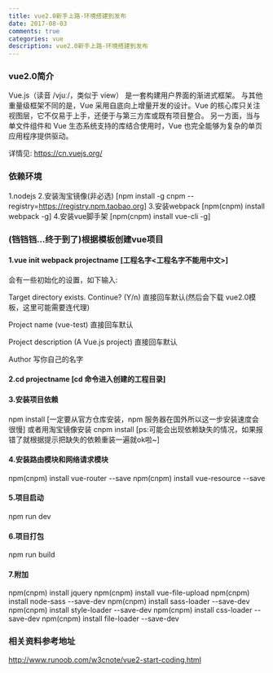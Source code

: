 ```yaml
---
title: vue2.0新手上路-环境搭建到发布
date: 2017-08-03
comments: true
categories: vue
description: vue2.0新手上路-环境搭建到发布
---
```


### vue2.0简介

Vue.js（读音 /vjuː/，类似于 view） 是一套构建用户界面的渐进式框架。
与其他重量级框架不同的是，Vue 采用自底向上增量开发的设计。Vue 的核心库只关注视图层，它不仅易于上手，还便于与第三方库或既有项目整合。
另一方面，当与单文件组件和 Vue 生态系统支持的库结合使用时，Vue 也完全能够为复杂的单页应用程序提供驱动。

详情见: https://cn.vuejs.org/

<!-- more -->

### 依赖环境

1.nodejs
2.安装淘宝镜像(非必选) [npm install -g cnpm --registry=https://registry.npm.taobao.org]
3.安装webpack   [npm(cnpm) install webpack -g]
4.安装vue脚手架  [npm(cnpm) install vue-cli -g]



### (铛铛铛…终于到了)根据模板创建vue项目

#### 1.vue init webpack projectname [工程名字<工程名字不能用中文>]

会有一些初始化的设置，如下输入:

Target directory exists. Continue? (Y/n) 直接回车默认(然后会下载 vue2.0模板，这里可能需要连代理)

Project name (vue-test) 直接回车默认

Project description (A Vue.js project) 直接回车默认

Author 写你自己的名字

#### 2.cd projectname [cd 命令进入创建的工程目录]

#### 3.安装项目依赖

npm install [一定要从官方仓库安装，npm 服务器在国外所以这一步安装速度会很慢]
或者用淘宝镜像安装 cnpm install [ps:可能会出现依赖缺失的情况，如果报错了就根据提示把缺失的依赖重装一遍就ok啦~]

#### 4.安装路由模块和网络请求模块
npm(cnpm) install vue-router    --save
npm(cnpm) install vue-resource  --save

#### 5.项目启动
npm run dev

#### 6.项目打包
npm run build

#### 7.附加
npm(cnpm) install jquery
npm(cnpm) install vue-file-upload
npm(cnpm) install node-sass --save-dev
npm(cnpm) install sass-loader --save-dev
npm(cnpm) install style-loader --save-dev
npm(cnpm) install css-loader --save-dev
npm(cnpm) install file-loader --save-dev



### 相关资料参考地址
http://www.runoob.com/w3cnote/vue2-start-coding.html
